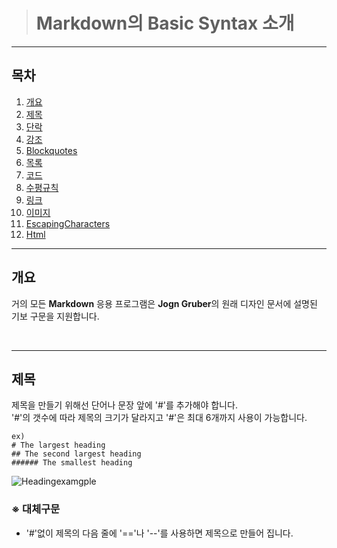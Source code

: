 > # Markdown의 Basic Syntax 소개

___

## **목차**
1. [개요](##개요)
2. [제목](##제목)
3. [단락](##단락)
4. [강조](##강조)
5. [Blockquotes](##Blockquotes)
6. [목록](##목록)
7. [코드](##코드)
8. [수평규칙](##수평규칙)
9. [링크](##링크)
10. [이미지](##이미지)
11. [EscapingCharacters](##EscapingCharacters)
12. [Html](##Html)


___

## **개요**
거의 모든 **Markdown** 응용 프로그램은 **Jogn Gruber**의 원래 디자인 문서에 설명된 기보 구문을 지원합니다.

<br>

___

## **제목**
제목을 만들기 위해선 단어나 문장 앞에 '#'를 추가해야 합니다. <br>
'#'의 갯수에 따라 제목의 크기가 달라지고 '#'은 최대 6개까지 사용이 가능합니다.

    ex)
    # The largest heading
    ## The second largest heading
    ###### The smallest heading

![Headingexamgple](https://docs.github.com/assets/images/help/writing/headings-rendered.png)

### ※ 대체구문
* '#'없이 제목의 다음 줄에 '=='나 '--'를 사용하면 제목으로 만들어 집니다.

<br>

